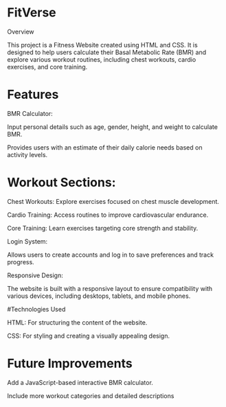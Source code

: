 # FitVerse
Overview

This project is a Fitness Website created using HTML and CSS. It is designed to help users calculate their Basal Metabolic Rate (BMR) and explore various workout routines, including chest workouts, cardio exercises, and core training.

# Features

BMR Calculator:

Input personal details such as age, gender, height, and weight to calculate BMR.

Provides users with an estimate of their daily calorie needs based on activity levels.

# Workout Sections:

Chest Workouts: Explore exercises focused on chest muscle development.

Cardio Training: Access routines to improve cardiovascular endurance.

Core Training: Learn exercises targeting core strength and stability.

Login System:

Allows users to create accounts and log in to save preferences and track progress.

Responsive Design:

The website is built with a responsive layout to ensure compatibility with various devices, including desktops, tablets, and mobile phones.

#Technologies Used

HTML: For structuring the content of the website.

CSS: For styling and creating a visually appealing design.

# Future Improvements

Add a JavaScript-based interactive BMR calculator.

Include more workout categories and detailed descriptions



